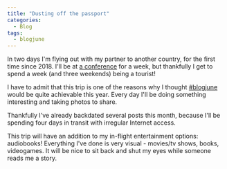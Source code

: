 ```yaml
---
title: "Dusting off the passport"
categories:
  - Blog
tags:
  - blogjune
---
```


In two days I'm flying out with my partner to another country, for the first time since 2018. I'll be at
[a conference](https://www.pidfest.org/) for a week, but thankfully I get to spend a week (and three weekends) being a tourist!

I have to admit that this trip is one of the reasons why I thought [#blogjune](/tags/#blogjune) would be quite achievable this year. Every day I'll be
doing something interesting and taking photos to share.

Thankfully I've already backdated several posts this month, because I'll be spending four days in transit with irregular Internet access.

This trip will have an addition to my in-flight entertainment options: audiobooks! Everything I've done is very visual - movies/tv shows,
books, videogames. It will be nice to sit back and shut my eyes while someone reads me a story.